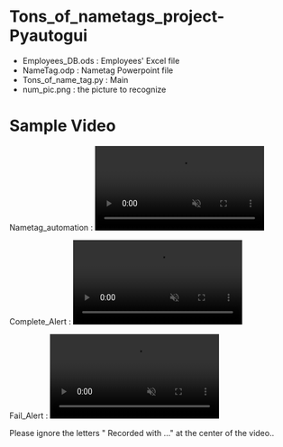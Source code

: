 # Tons_of_nametags_project-Pyautogui
- Employees_DB.ods : Employees' Excel file
- NameTag.odp : Nametag Powerpoint file
- Tons_of_name_tag.py : Main
- num_pic.png : the picture to recognize

# Sample Video
Nametag_automation :
<video src="https://user-images.githubusercontent.com/106279616/183526349-3d71a7d5-115d-4f8c-abbe-0e7c2d2a99de.mp4" data-canonical-src="https://user-images.githubusercontent.com/106279616/183526349-3d71a7d5-115d-4f8c-abbe-0e7c2d2a99de.mp4" controls="controls" muted="muted" class="d-block rounded-bottom-2 border-top width-fit" style="max-height:640px;">
</video>

Complete_Alert :
<video src="https://user-images.githubusercontent.com/106279616/183526382-ae84c5f0-be12-407d-b883-e05b26908b86.mp4" data-canonical-src="https://user-images.githubusercontent.com/106279616/183526382-ae84c5f0-be12-407d-b883-e05b26908b86.mp4" controls="controls" muted="muted" class="d-block rounded-bottom-2 border-top width-fit" style="max-height:640px;">
</video>

Fail_Alert :
<video src="https://user-images.githubusercontent.com/106279616/183526403-aa8b10df-d7fb-4fc1-a377-b97be38523aa.mp4" data-canonical-src="https://user-images.githubusercontent.com/106279616/183526403-aa8b10df-d7fb-4fc1-a377-b97be38523aa.mp4" controls="controls" muted="muted" class="d-block rounded-bottom-2 border-top width-fit" style="max-height:640px;">
</video>

Please ignore the letters " Recorded with ..." at the center of the video..







